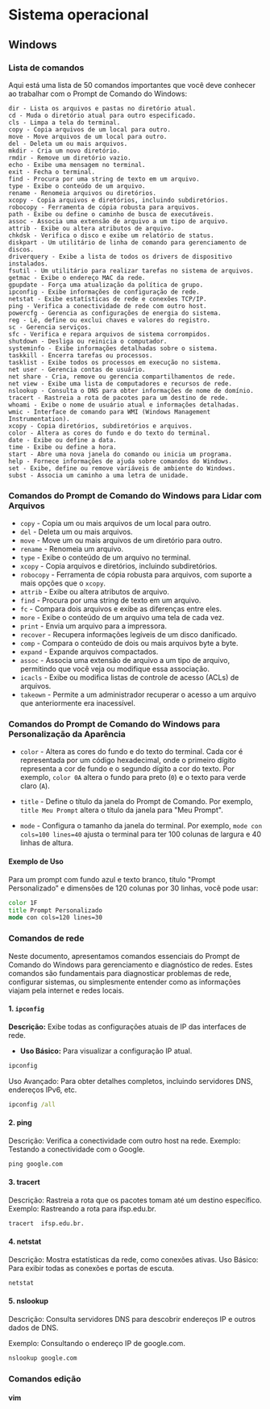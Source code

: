 # Sistema operacional

## Windows 

### Lista de comandos 

Aqui está uma lista de 50 comandos importantes que você deve conhecer ao trabalhar com o Prompt de Comando do Windows:

    dir - Lista os arquivos e pastas no diretório atual.
    cd - Muda o diretório atual para outro especificado.
    cls - Limpa a tela do terminal.
    copy - Copia arquivos de um local para outro.
    move - Move arquivos de um local para outro.
    del - Deleta um ou mais arquivos.
    mkdir - Cria um novo diretório.
    rmdir - Remove um diretório vazio.
    echo - Exibe uma mensagem no terminal.
    exit - Fecha o terminal.
    find - Procura por uma string de texto em um arquivo.
    type - Exibe o conteúdo de um arquivo.
    rename - Renomeia arquivos ou diretórios.
    xcopy - Copia arquivos e diretórios, incluindo subdiretórios.
    robocopy - Ferramenta de cópia robusta para arquivos.
    path - Exibe ou define o caminho de busca de executáveis.
    assoc - Associa uma extensão de arquivo a um tipo de arquivo.
    attrib - Exibe ou altera atributos de arquivo.
    chkdsk - Verifica o disco e exibe um relatório de status.
    diskpart - Um utilitário de linha de comando para gerenciamento de discos.
    driverquery - Exibe a lista de todos os drivers de dispositivo instalados.
    fsutil - Um utilitário para realizar tarefas no sistema de arquivos.
    getmac - Exibe o endereço MAC da rede.
    gpupdate - Força uma atualização da política de grupo.
    ipconfig - Exibe informações de configuração de rede.
    netstat - Exibe estatísticas de rede e conexões TCP/IP.
    ping - Verifica a conectividade de rede com outro host.
    powercfg - Gerencia as configurações de energia do sistema.
    reg - Lê, define ou exclui chaves e valores do registro.
    sc - Gerencia serviços.
    sfc - Verifica e repara arquivos de sistema corrompidos.
    shutdown - Desliga ou reinicia o computador.
    systeminfo - Exibe informações detalhadas sobre o sistema.
    taskkill - Encerra tarefas ou processos.
    tasklist - Exibe todos os processos em execução no sistema.
    net user - Gerencia contas de usuário.
    net share - Cria, remove ou gerencia compartilhamentos de rede.
    net view - Exibe uma lista de computadores e recursos de rede.
    nslookup - Consulta o DNS para obter informações de nome de domínio.
    tracert - Rastreia a rota de pacotes para um destino de rede.
    whoami - Exibe o nome de usuário atual e informações detalhadas.
    wmic - Interface de comando para WMI (Windows Management Instrumentation).
    xcopy - Copia diretórios, subdiretórios e arquivos.
    color - Altera as cores do fundo e do texto do terminal.
    date - Exibe ou define a data.
    time - Exibe ou define a hora.
    start - Abre uma nova janela do comando ou inicia um programa.
    help - Fornece informações de ajuda sobre comandos do Windows.
    set - Exibe, define ou remove variáveis de ambiente do Windows.
    subst - Associa um caminho a uma letra de unidade.

### Comandos do Prompt de Comando do Windows para Lidar com Arquivos

- `copy` - Copia um ou mais arquivos de um local para outro.
- `del` - Deleta um ou mais arquivos.
- `move` - Move um ou mais arquivos de um diretório para outro.
- `rename` - Renomeia um arquivo.
- `type` - Exibe o conteúdo de um arquivo no terminal.
- `xcopy` - Copia arquivos e diretórios, incluindo subdiretórios.
- `robocopy` - Ferramenta de cópia robusta para arquivos, com suporte a mais opções que o `xcopy`.
- `attrib` - Exibe ou altera atributos de arquivo.
- `find` - Procura por uma string de texto em um arquivo.
- `fc` - Compara dois arquivos e exibe as diferenças entre eles.
- `more` - Exibe o conteúdo de um arquivo uma tela de cada vez.
- `print` - Envia um arquivo para a impressora.
- `recover` - Recupera informações legíveis de um disco danificado.
- `comp` - Compara o conteúdo de dois ou mais arquivos byte a byte.
- `expand` - Expande arquivos compactados.
- `assoc` - Associa uma extensão de arquivo a um tipo de arquivo, permitindo que você veja ou modifique essa associação.
- `icacls` - Exibe ou modifica listas de controle de acesso (ACLs) de arquivos.
- `takeown` - Permite a um administrador recuperar o acesso a um arquivo que anteriormente era inacessível.

### Comandos do Prompt de Comando do Windows para Personalização da Aparência

- `color` - Altera as cores do fundo e do texto do terminal. Cada cor é representada por um código hexadecimal, onde o primeiro dígito representa a cor de fundo e o segundo dígito a cor do texto. Por exemplo, `color 0A` altera o fundo para preto (`0`) e o texto para verde claro (`A`).

- `title` - Define o título da janela do Prompt de Comando. Por exemplo, `title Meu Prompt` altera o título da janela para "Meu Prompt".

- `mode` - Configura o tamanho da janela do terminal. Por exemplo, `mode con cols=100 lines=40` ajusta o terminal para ter 100 colunas de largura e 40 linhas de altura.

#### Exemplo de Uso

Para um prompt com fundo azul e texto branco, título "Prompt Personalizado" e dimensões de 120 colunas por 30 linhas, você pode usar:

```cmd
color 1F
title Prompt Personalizado
mode con cols=120 lines=30
```

### Comandos de rede

Neste documento, apresentamos comandos essenciais do Prompt de Comando do Windows para gerenciamento e diagnóstico de redes. Estes comandos são fundamentais para diagnosticar problemas de rede, configurar sistemas, ou simplesmente entender como as informações viajam pela internet e redes locais. 

#### 1. `ipconfig`

**Descrição:** Exibe todas as configurações atuais de IP das interfaces de rede.

- **Uso Básico:** Para visualizar a configuração IP atual.
```cmd
ipconfig
```
Uso Avançado: Para obter detalhes completos, incluindo servidores DNS, endereços IPv6, etc.

```cmd
ipconfig /all
```
#### 2. ping

Descrição: Verifica a conectividade com outro host na rede.
Exemplo: Testando a conectividade com o Google.

```cmd
ping google.com
```
#### 3. tracert

Descrição: Rastreia a rota que os pacotes tomam até um destino específico.
Exemplo: Rastreando a rota para ifsp.edu.br.

```cmd
tracert  ifsp.edu.br.
```

#### 4. netstat

Descrição: Mostra estatísticas da rede, como conexões ativas.
Uso Básico: Para exibir todas as conexões e portas de escuta.

```cmd
netstat
```

#### 5. nslookup

Descrição: Consulta servidores DNS para descobrir endereços IP e outros dados de DNS.

Exemplo: Consultando o endereço IP de google.com.

```cmd
nslookup google.com
```


### Comandos edição
#### vim

